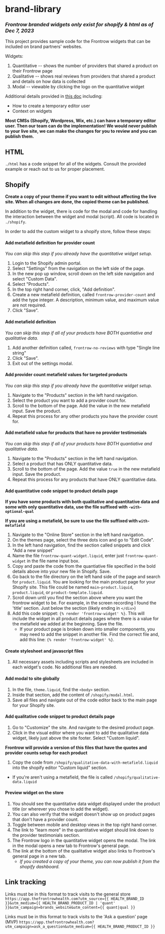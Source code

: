 # brand-library

### *Frontrow branded widgets only exist for shopify & html as of Dec 7, 2023*

This project provides sample code for the Frontrow widgets that can be included on brand partners' websites.

Widgets:
1. Quantitative -- shows the number of providers that shared a product on their Frontrow page
2. Qualitative -- shows real reviews from providers that shared a product and details on how data is collected
3. Modal -- viewable by clicking the logo on the quantitative widget

Additional details provided in [this doc](https://docs.google.com/document/d/1hZhBG_1hGyUHoUMWNK-WXQBhqlTAjJpPaZHuGKhPCcU/edit?usp=sharing) including:
- How to create a temporary editor user
- Context on widgets

**Most CMSs (Shopify, Wordpress, Wix, etc.) can have a temporary editor user. Then our team can do the implementation! We would never publish to your live site, we can make the changes for you to review and you can publish them.**


## HTML

`./html` has a code snippet for all of the widgets. Consult the provided example or reach out to us for proper placement.

## Shopify

**Create a copy of your theme if you want to edit without affecting the live site. When all changes are done, the copied theme can be published.**

In addition to the widget, there is code for the modal and code for handling the interaction between the widget and modal (script). All code is located in `./shopify`.

In order to add the custom widget to a shopify store, follow these steps:

#### Add metafield definition for provider count

*You can skip this step if you already have the quantitative widget setup.*

1. Login to the Shopify admin portal.
2. Select "Settings" from the navigation on the left side of the page.
3. In the new pop up window, scroll down on the left side navigation and select "Custom Data".
4. Select "Products".
5. In the top right hand corner, click, "Add definition".
6. Create a new metafield definition, called `frontrow-provider-count` and add the type integer. A description, minimum value, and maximum value are not required.
7. Click "Save".


#### Add metafield definition

*You can skip this step if all of your products have BOTH quantiative and qualitative data.*

1. Add another definition called, `frontrow-no-reviews` with type "Single line string"
1. Click "Save".
1. Exit out of the settings modal.


#### Add provider count metafield values for targeted products

*You can skip this step if you already have the quantitative widget setup.*

1. Navigate to the "Products" section in the left hand navigation.
2. Select the product you want to add a provider count for.
3. Scroll to the bottom of the page. Add the value in the new metafield input. Save the product.
4. Repeat this process for any other products you have the provider count for.

#### Add metafield value for products that have no provider testimonials

*You can skip this step if all of your products have BOTH quantiative and qualitative data.*

1. Navigate to the "Products" section in the left hand navigation.
2. Select a product that has ONLY quantitative data.
3. Scroll to the bottom of the page. Add the value `true` in the new metafield input. Save the product.
1. Repeat this process for any products that have ONLY quantitative data.

#### Add quantitative code snippet to product details page

**If you have some products with both qualitative and quantitative data and some with only quantitative data, use the file suffixed with `-with-optional-qual`**

**If you are using a metafield, be sure to use the file suffixed with `with-metafield`**

1. Navigate to the "Online Store" section in the left hand navigation.
2. On the themes page, select the three dots icon and go to "Edit Code".
3. In the left hand navigation, find the section called snippets and click "Add a new snippet"
4. Name the file `frontrow-quant-widget.liquid`, enter just `frontrow-quant-widget` in the file name input box.
5. Copy and paste the code from the quantiative file specified in the bold details above into your new file in Shopify. Save.
6. Go back to the file directory on the left hand side of the page and search for `product.liquid`. You are looking for the main product page for your Shopify site. This file could be named `main–product.liquid`, `product.liquid`, or `product-template.liquid`.
7. Scroll down until you find the section above where you want the frontrow widget to be. For example, in the screen recording I found the 'title' section. Just below the section (likely ending in `</div>`)
8. Add this code snippet: `{% render 'frontrow-widget' %}`. This will include the widget in all product details pages where there is a value for the metafield we added at the beginning. Save the file.
    - If your product page is broken down into smaller components, you may need to add the snippet in another file. Find the correct file and, add this line: `{% render 'frontrow-widget' %}`.

#### Create stylesheet and javascript files
1. All necessary assets including scripts and stylesheets are included in each widget's code. No additional files are needed.

#### Add modal to site globally

1. In the file, `theme.liquid`, find the `<body>` section.
1. Inside that section, add the content of `/shopify/modal.html`.
1. Save all files and navigate out of the code editor back to the main page for your Shopify site.


#### Add qualitative code snippet to product details page
1. Go to "Customize" the site. And navigate to the desired product page.
1. Click in the visual editor where you want to add the qualitative data widget, likely just above the site footer. Select "Custom liquid".

**Frontrow will provide a version of this files that have the quotes and provider counts setup for each product**

1. Copy the code from `/shopify/qualitative-data-with-metafield.liquid` into the shopify editor "Custom liquid" section.
  - If you're aren't using a metafield, the file is called `/shopify/qualitative-data.liquid`


#### Preview widget on the store
1. You should see the quantitative data widget displayed under the product title (or wherever you chose to add the widget).
1. You can also verify that the widget doesn't show up on product pages that don't have a provider count.
1. Toggle between mobile and desktop views in the top right hand corner.
1. The link to "learn more" in the quantitative widget should link down to the provider testimonials section.
1. The Frontrow logo in the quantitative widget opens the modal. The link in the modal opens a new tab to Frontrow's general page.
1. The link at the bottom of the qualitative widget also links to Frontrow's general page in a new tab.
    - *If you created a copy of your theme, you can now publish it from the shopify dashboard.*

## Link tracking

Links must be in this format to track visits to the general store
`https://app.thefrontrowhealth.com?utm_source={{ HEALTH_BRAND_ID }}&utm_medium={{ HEALTH_BRAND_PRODUCT_ID | 'quant' }}&utm_campaign=brands_website&utm_content={{ quant|qual }}`

Links must be in this format to track visits to the 'Ask a question' page (MVP)
`https://app.thefrontrowhealth.com?utm_campaign=ask_a_question&utm_medium={{ HEALTH_BRAND_PRODUCT_ID }}`
